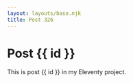 ```yaml
---
layout: layouts/base.njk
title: Post 326
---
```


# Post {{ id }}

This is post {{ id }} in my Eleventy project.
